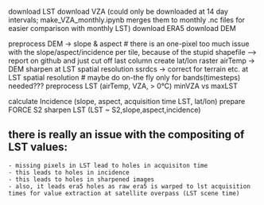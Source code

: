 download LST
download VZA (could only be downloaded at 14 day intervals; make_VZA_monthly.ipynb merges them to monthly .nc files for easier comparison with monthly LST)
download ERA5
download DEM

preprocess DEM -> slope & aspect # there is an one-pixel too much issue with the slope/aspect/incidence per tile, because of the stupid shapefile 
                     --> report on github and just cut off last column
create lat/lon raster
airTemp -> DEM sharpen at LST spatial resolution 
ssrdcs -> correct for terrain etc. at LST spatial resolution # maybe do on-the fly only for bands(timesteps) needed???
preprocess LST (airTemp, VZA, > 0°C) minVZA vs maxLST

calculate Incidence (slope, aspect, acquisition time LST, lat/lon)
prepare FORCE S2
sharpen LST (LST ~ S2,slope,aspect,incidence)


## there is really an issue with the compositing of LST values:
    - missing pixels in LST lead to holes in acquisiton time
    - this leads to holes in incidence
    - this leads to holes in sharpened images
    - also, it leads era5 holes as raw era5 is warped to lst acquisition times for value extraction at satellite overpass (LST scene time)
